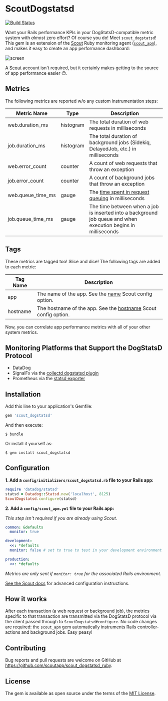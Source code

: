 # ScoutDogstatsd

[![Build Status](https://travis-ci.org/scoutapp/scout_dogstatsd_ruby.svg?branch=master)](https://travis-ci.org/scoutapp/scout_dogstatsd_ruby)

Want your Rails performance KPIs in your DogStatsD-compatible metric system with _almost_ zero effort? Of course you do! Meet `scout_dogstatsd`! This gem is an extension of the [Scout](https://scoutapp.com) Ruby monitoring agent ([`scout_apm`](https://github.com/scoutapp/scout_apm_ruby)), and makes it easy to create an app performance dashboard:

![screen](https://s3-us-west-1.amazonaws.com/scout-blog/scout_dogstatsd/datadog_screen.png)

A [Scout](https://scoutapp.com) account isn't required, but it certainly makes getting to the source of app performance easier 😉.

## Metrics 

The following metrics are reported w/o any custom instrumentation steps:

| Metric Name | Type | Description |
| - | - | - |
web.duration_ms | histogram | The total duration of web requests in milliseconds
job.duration_ms | histogram | The total duration of background jobs (Sidekiq, DelayedJob, etc.) in milliseconds
web.error_count | counter | A count of web requests that throw an exception
job.error_count | counter | A count of background jobs that throw an exception
web.queue_time_ms | gauge | The [time spent in request queuing](http://help.apm.scoutapp.com/#request-queuing) in milliseconds
job.queue_time_ms | gauge | The time between when a job is inserted into a background job queue and when execution begins in milliseconds

## Tags

These metrics are tagged too! Slice and dice! The following tags are added to each metric:

| Tag Name | Description |
| - | - |
app | The name of the app. See the [name](http://help.apm.scoutapp.com/#name) Scout config option.
hostname | The hostname of the app. See the [hostname](http://help.apm.scoutapp.com/#hostname) Scout config option.

Now, you can correlate app performance metrics with all of your other system metrics.

## Monitoring Platforms that Support the DogStatsD Protocol

* DataDog
* SignalFx via the [collectd dogstatsd plugin](https://github.com/signalfx/signalfx-collectd-plugin/blob/master/src/dogstatsd.py)
* Prometheus via the [statsd exporter](https://github.com/prometheus/statsd_exporter)

## Installation

Add this line to your application's Gemfile:

```ruby
gem 'scout_dogstatsd'
```

And then execute:

    $ bundle

Or install it yourself as:

    $ gem install scout_dogstatsd

## Configuration

__1. Add a `config/initializers/scout_dogstatsd.rb` file to your Rails app:__

```ruby
require 'datadog/statsd'
statsd = Datadog::Statsd.new('localhost', 8125)
ScoutDogstatsd.configure(statsd)
```

__2. Add a `config/scout_apm.yml` file to your Rails app:__

_This step isn't required if you are already using Scout._

```yaml
common: &defaults
  monitor: true

development:
  <<: *defaults
  monitor: false # set to true to test in your development environment

production:
  <<: *defaults
```

_Metrics are only sent if `monitor: true` for the associated Rails environment._

[See the Scout docs](http://help.apm.scoutapp.com/#ruby-agent) for advanced configuration instructions.

## How it works

After each transaction (a web request or background job), the metrics specific to that transaction are transmitted via the DogStatsD protocol via the client passed through to `ScoutDogstatsd#configure`. No code changes are required: the `scout_apm` gem automatically instruments Rails controller-actions and background jobs. Easy peasy!

## Contributing

Bug reports and pull requests are welcome on GitHub at https://github.com/scoutapp/scout_dogstatsd_ruby.


## License

The gem is available as open source under the terms of the [MIT License](http://opensource.org/licenses/MIT).

